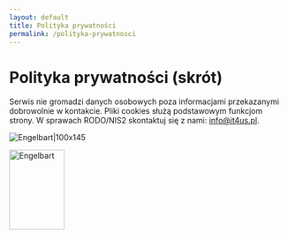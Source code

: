 ```yaml
---
layout: default
title: Polityka prywatności
permalink: /polityka-prywatnosci
---
```


# Polityka prywatności (skrót)

Serwis nie gromadzi danych osobowych poza informacjami przekazanymi dobrowolnie w kontakcie. Pliki cookies służą podstawowym funkcjom strony. W sprawach RODO/NIS2 skontaktuj się z nami: info@it4us.pl.


![Engelbart|100x145](https://history-computer.com/ModernComputer/Basis/images/Engelbart.jpg)

<img src="https://history-computer.com/ModernComputer/Basis/images/Engelbart.jpg"
     alt="Engelbart" width="100" height="145">
